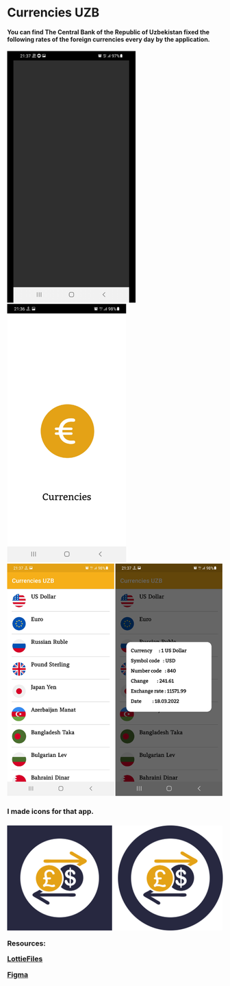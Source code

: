 # Currencies UZB

<h4>You can find The Сentral Bank of the Republic of Uzbekistan fixed the following rates of the foreign currencies every day by the application.<h4>

<img src="images/video.gif" width = "300" >
<img src="images/img_1.jpg" width = "278" > <img src="images/img_2.jpg" width = "250" > <img src="images/img_3.jpg" width = "250" >
  

<h3>I made icons for that app.<h3>

<img src="images/icons.png">

  
Resources:
 
<a href = "https://lottiefiles.com/23102-currencies-use-any-background">LottieFiles</a>

<a href = "https://www.figma.com/file/ZNCE5t78CytN8lT9Ybbsm0/Untitled?node-id=0%3A1">Figma</a>

